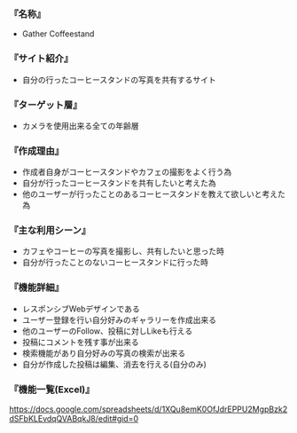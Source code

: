 
### 『名称』

- Gather Coffeestand

### 『サイト紹介』

- 自分の行ったコーヒースタンドの写真を共有するサイト

### 『ターゲット層』

- カメラを使用出来る全ての年齢層

### 『作成理由』

- 作成者自身がコーヒースタンドやカフェの撮影をよく行う為
- 自分が行ったコーヒースタンドを共有したいと考えた為
- 他のユーザーが行ったことのあるコーヒースタンドを教えて欲しいと考えた為

### 『主な利用シーン』

- カフェやコーヒーの写真を撮影し、共有したいと思った時
- 自分が行ったことのないコーヒースタンドに行った時

### 『機能詳細』

- レスポンシブWebデザインである
- ユーザー登録を行い自分好みのギャラリーを作成出来る
- 他のユーザーのFollow、投稿に対しLikeも行える
- 投稿にコメントを残す事が出来る
- 検索機能があり自分好みの写真の検索が出来る
- 自分が作成した投稿は編集、消去を行える(自分のみ)

### 『機能一覧(Excel)』

<https://docs.google.com/spreadsheets/d/1XQu8emK0OfJdrEPPU2MgpBzk2dSFbKLEvdqQVABqkJ8/edit#gid=0>
